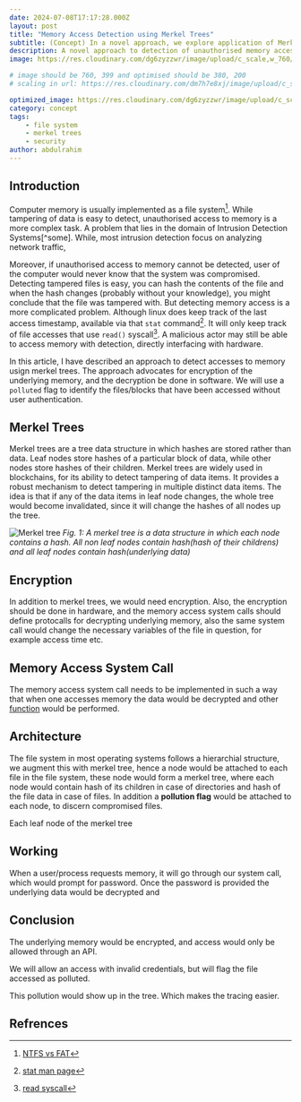 ```yaml
---
date: 2024-07-08T17:17:28.000Z
layout: post
title: "Memory Access Detection using Merkel Trees"
subtitle: (Concept) In a novel approach, we explore application of Merkel Trees in detection of unauthorised access
description: A novel approach to detection of unauthorised memory access, which enables one to identify weather a file/memory block was accessed/tampered
image: https://res.cloudinary.com/dg6zyzzwr/image/upload/c_scale,w_760/v1720599290/merkeltreeindirectorytree_dcftly.jpg

# image should be 760, 399 and optimised should be 380, 200
# scaling in url: https://res.cloudinary.com/dm7h7e8xj/image/upload/c_scale,w_800/v1506079212/jekflix-capa_vfhuzh.png

optimized_image: https://res.cloudinary.com/dg6zyzzwr/image/upload/c_scale,w_380/v1720599290/merkeltreeindirectorytree_dcftly.jpg
category: concept
tags:
    - file system
    - merkel trees
    - security
author: abdulrahim
---
```


## Introduction

Computer memory is usually implemented as a file system[^1]. While tampering of data is easy to detect, unauthorised access to memory is a more complex task. A problem that lies in the domain of Intrusion Detection Systems[^some]. While, most intrusion detection focus on analyzing network traffic, 

Moreover, if unauthorised access to memory cannot be detected, user of the computer would never know that the system was compromised. Detecting tampered files is easy, you can hash the contents of the file and when the hash changes (probably without your knowledge), you might conclude that the file was tampered with. But detecting memory access is a more complicated problem. Although linux does keep track of the last access timestamp, available via that `stat` command[^stat]. It will only keep track of file accesses that use `read()` syscall[^2]. A malicious actor may still be able to access memory with detection, directly interfacing with hardware.

In this article, I have described an approach to detect accesses to memory usign merkel trees. The approach advocates for encryption of the underlying memory, and the decryption be done in software. We will use a `polluted` flag to identify the files/blocks that have been accessed without user authentication.


## Merkel Trees

Merkel trees are a tree data structure in which hashes are stored rather than data. Leaf nodes store hashes of a particular block of data, while other nodes store hashes of their children. Merkel trees are widely used in blockchains, for its ability to detect tampering of data items. It provides a robust mechanism to detect tampering in multiple distinct data items. The idea is that if any of the data items in leaf node changes, the whole tree would become invalidated, since it will change the hashes of all nodes up the tree.


![Merkel tree]( https://res.cloudinary.com/dg6zyzzwr/image/upload/v1720603045/merkel_tree_vr2ji1.png)
*Fig. 1: A merkel tree is a data structure in which each node contains a hash. All non leaf nodes contain hash(hash of their childrens) and all leaf nodes contain hash(underlying data)*


## Encryption

In addition to merkel trees, we would need encryption. Also, the encryption should be done in hardware, and the memory access system calls should define protocalls for decrypting underlying memory, also the same system call would change the necessary variables of the file in question, for example access time etc.

## Memory Access System Call

The memory access system call needs to be implemented in such a way that when one accesses memory the data would be decrypted and other [function](#working)  would be performed.

## Architecture

The file system in most operating systems follows a hierarchial structure, we augment this with merkel tree, hence a node would be attached to each file in the file system, these node would form a merkel tree, where each node would contain hash of its children in case of directories and hash of the file data in case of files. In addition a **pollution flag** would be attached to each node, to discern compromised files. 

Each leaf node of the merkel tree 


## Working

When a user/process requests memory, it will go through our system call, which would prompt for password. Once the password is provided the underlying data would be decrypted and 

## Conclusion
The underlying memory would be encrypted, and access would only be allowed through an API.

We will allow an access with invalid credentials, but will flag the file accessed as polluted.

This pollution would show up in the tree. Which makes the tracing easier.
                                                                                                                                                             
## Refrences

[^1]: [NTFS vs FAT](https://dnl.tebyan.net/Library/Books/pdf/English/0075f27de8b7d47e87ab6969dac55433.pdf)
[^2]: [read syscall](https://en.wikipedia.org/wiki/Read_(system_call))
[^stat]: [stat man page](https://linux.die.net/man/2/stat)
